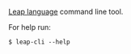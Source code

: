 [Leap language](https://github.com/rsk700/leap-lang) command line tool.

For help run:

```
$ leap-cli --help
```